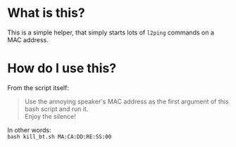# What is this?
This is a simple helper, that simply starts lots of `l2ping` commands on a MAC address.
# How do I use this?
From the script itself: 
> Use the annoying speaker's MAC address as the first argument of this bash script and run it.  
> Enjoy the silence!

In other words:  
`bash kill_bt.sh MA:CA:DD:RE:SS:00`